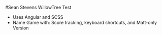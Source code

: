 #Sean Stevens WillowTree Test

* Uses Angular and SCSS
* Name Game with: Score tracking, keyboard shortcuts, and Matt-only Version
